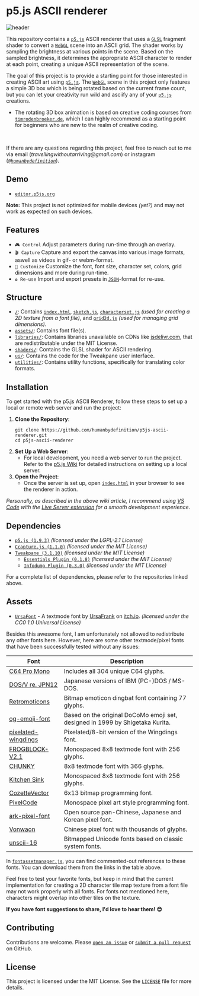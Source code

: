 # p5.js ASCII renderer

![header](https://github.com/humanbydefinition/p5js-ascii-renderer/blob/main/assets/repository_media/logo_gif.gif)

This repository contains a [`p5.js`](https://github.com/processing/p5.js) ASCII renderer that uses a [`GLSL`](https://en.wikipedia.org/wiki/OpenGL_Shading_Language) fragment shader to convert a [`WebGL`](https://de.wikipedia.org/wiki/WebGL) scene into an ASCII grid. The shader works by sampling the brightness at various points in the scene. Based on the sampled brightness, it determines the appropriate ASCII character to render at each point, creating a unique ASCII representation of the scene.

The goal of this project is to provide a starting point for those interested in creating ASCII art using [`p5.js`](https://github.com/processing/p5.js). The [`WebGL`](https://de.wikipedia.org/wiki/WebGL) scene in this project only features a simple 3D box which is being rotated based on the current frame count, but you can let your creativity run wild and asciify any of your [`p5.js`](https://github.com/processing/p5.js) creations.
- The rotating 3D box animation is based on creative coding courses from [`timrodenbroeker.de`](https://timrodenbroeker.de/), which I can highly recommend as a starting point for beginners who are new to the realm of creative coding.

<br />

If there are any questions regarding this project, feel free to reach out to me via email (_travellingwithoutarriving@gmail.com_) or instagram (_[`@humanbydefinition`](https://www.instagram.com/humanbydefinition/)_).

## Demo
- [`editor.p5js.org`](https://editor.p5js.org/humanbydefinition/full/ibclfMqlk)

**Note:** This project is not optimized for mobile devices _(yet?)_ and may not work as expected on such devices.

## Features
- `🎮 Control` Adjust parameters during run-time through an overlay.
- `🎬 Capture` Capture and export the canvas into various image formats, aswell as videos in gif- or webm-format.
- `🎨 Customize` Customize the font, font size, character set, colors, grid dimensions and more during run-time.
- `♻️ Re-use` Import and export presets in [`JSON`](https://en.wikipedia.org/wiki/JSON)-format for re-use.

## Structure
- [`/`](https://github.com/humanbydefinition/p5js-ascii-renderer/): Contains [`index.html`](https://github.com/humanbydefinition/p5js-ascii-renderer/blob/main/index.html), [`sketch.js`](https://github.com/humanbydefinition/p5js-ascii-renderer/blob/main/sketch.js), [`characterset.js`](https://github.com/humanbydefinition/p5js-ascii-renderer/blob/main/characterset.js) _(used for creating a 2D texture from a font file)_, and [`grid2d.js`](https://github.com/humanbydefinition/p5js-ascii-renderer/blob/main/grid2d.js) _(used for managing grid dimensions)_.
- [`assets/`](https://github.com/humanbydefinition/p5js-ascii-renderer/tree/main/assets): Contains font file(s).
- [`libraries/`](https://github.com/humanbydefinition/p5js-ascii-renderer/tree/main/libraries): Contains libraries unavailable on CDNs like [jsdelivr.com](https://jsdelivr.com/), that are redistributable under the MIT License.
- [`shaders/`](https://github.com/humanbydefinition/p5js-ascii-renderer/tree/main/shaders/ascii): Contains the GLSL shader for ASCII rendering.
- [`ui/`](https://github.com/humanbydefinition/p5js-ascii-renderer/tree/main/ui): Contains the code for the Tweakpane user interface.
- [`utilities/`](https://github.com/humanbydefinition/p5js-ascii-renderer/tree/main/utilities): Contains utility functions, specifically for translating color formats.

## Installation
To get started with the p5.js ASCII Renderer, follow these steps to set up a local or remote web server and run the project:
1. **Clone the Repository**:
    ```
    git clone https://github.com/humanbydefinition/p5js-ascii-renderer.git
    cd p5js-ascii-renderer
    ```
2. **Set Up a Web Server**:
    - For local development, you need a web server to run the project. Refer to the [p5.js Wiki](https://github.com/processing/p5.js/wiki/Local-server) for detailed instructions on setting up a local server.
3. **Open the Project**:
    - Once the server is set up, open [`index.html`](https://github.com/humanbydefinition/p5js-ascii-renderer/blob/main/index.html) in your browser to see the renderer in action.

_Personally, as described in the above wiki article, I recommend using [VS Code](https://code.visualstudio.com/) with the [Live Server extension](https://marketplace.visualstudio.com/items?itemName=ritwickdey.LiveServer) for a smooth development experience._

## Dependencies
- [`p5.js (1.9.3)`](https://github.com/processing/p5.js) _(licensed under the LGPL-2.1 License)_
- [`Ccapture.js (1.1.0)`](https://github.com/spite/ccapture.js/) _(licensed under the MIT License)_
- [`Tweakpane (3.1.10)`](https://github.com/cocopon/tweakpane) _(licensed under the MIT License)_
    - [`Essentials Plugin (0.1.8)`](https://github.com/tweakpane/plugin-essentials) _(licensed under the MIT License)_
    - [`Infodump Plugin (0.3.0)`](https://github.com/doersino/tweakpane-plugin-infodump) _(licensed under the MIT License)_

For a complete list of dependencies, please refer to the repositories linked above.

## Assets
- [`UrsaFont`](https://ursafrank.itch.io/ursafont) - A textmode font by [UrsaFrank](https://ursafrank.itch.io/) on [itch.io](https://itch.io/). _(licensed under the CC0 1.0 Universal License)_

Besides this awesome font, I am unfortunately not allowed to redistribute any other fonts here. However, here are some other textmode/pixel fonts that have been successfully tested without any issues:

| Font  | Description | 
| ------------- | ------------- |
| [C64 Pro Mono](https://style64.org/c64-truetype)  | Includes all 304 unique C64 glyphs.  |
| [DOS/V re. JPN12](https://int10h.org/oldschool-pc-fonts/fontlist/font?dos-v_re_jpn12)  | Japanese versions of IBM (PC-)DOS / MS-DOS.  |
| [Retromoticons](https://www.fontspace.com/retromoticons-font-f26602)  | Bitmap emoticon dingbat font containing 77 glyphs. |
| [og-emoji-font](https://github.com/notwaldorf/og-emoji-font)  | Based on the original DoCoMo emoji set, designed in 1999 by Shigetaka Kurita. |
| [pixelated-wingdings](https://fontstruct.com/fontstructions/show/1218140/pixelated-wingdings)  | Pixelated/8-bit version of the Wingdings font. |
| [FROGBLOCK-V2.1](https://polyducks.itch.io/frogblock)  | Monospaced 8x8 textmode font with 256 glyphs. |
| [CHUNKY](https://batfeula.itch.io/chunky)  | 8x8 textmode font with 366 glyphs. |
| [Kitchen Sink](https://polyducks.itch.io/kitchen-sink-textmode-font)  | Monospaced 8x8 textmode font with 256 glyphs. |
| [CozetteVector](https://github.com/slavfox/Cozette)  | 6x13 bitmap programming font. |
| [PixelCode](https://qwerasd205.github.io/PixelCode/)  | Monospace pixel art style programming font. |
| [ark-pixel-font](https://github.com/TakWolf/ark-pixel-font)  | Open source pan-Chinese, Japanese and Korean pixel font. |
| [Vonwaon](https://timothyqiu.itch.io/vonwaon-bitmap)  | Chinese pixel font with thousands of glyphs. |
| [unscii-16](http://viznut.fi/unscii/)  | Bitmapped Unicode fonts based on classic system fonts. |

In [`fontassetmanager.js`](https://github.com/humanbydefinition/p5js-ascii-renderer/blob/main/assets/managers/fontassetmanager.js), you can find commented-out references to these fonts. You can download them from the links in the table above.

Feel free to test your favorite fonts, but keep in mind that the current implementation for creating a 2D character tile map texture from a font file may not work properly with all fonts. For fonts not mentioned here, characters might overlap into other tiles on the texture.

**If you have font suggestions to share, I'd love to hear them! 😊**

## Contributing
Contributions are welcome. Please [`open an issue`](https://github.com/humanbydefinition/p5js-ascii-renderer/issues) or [`submit a pull request`](https://github.com/humanbydefinition/p5js-ascii-renderer/pulls) on GitHub.

## License
This project is licensed under the MIT License. See the [`LICENSE`](https://github.com/humanbydefinition/p5js-ascii-renderer/blob/main/LICENSE) file for more details.


